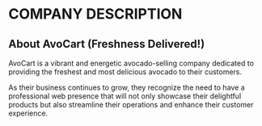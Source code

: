 COMPANY DESCRIPTION
========================================================================

About AvoCart (Freshness Delivered!)
------------------------------------------------------------------------
AvoCart is a vibrant and energetic avocado-selling company dedicated to providing the freshest and most delicious avocado to their customers.

As their business continues to grow, they recognize the need to have a professional web presence that will not only showcase their delightful products but also streamline their operations and enhance their customer experience.

